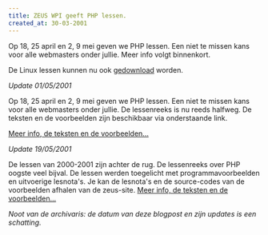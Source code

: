 ```yaml
---
title: ZEUS WPI geeft PHP lessen.
created_at: 30-03-2001
---
```


Op 18, 25 april en 2, 9 mei geven we PHP lessen. Een niet te missen kans voor alle webmasters onder jullie. Meer info volgt binnenkort.


De Linux lessen kunnen nu ook [gedownload](http://web.archive.org/web/20010331094024/http://www.zeus.rug.ac.be:80/lessen/linuxles.shtml#download) worden.

_Update 01/05/2001_

Op 18, 25 april en 2, 9 mei geven we PHP lessen. Een niet te missen kans voor alle webmasters onder jullie. De lessenreeks is nu reeds halfweg. De teksten en de voorbeelden zijn beschikbaar via onderstaande link.

[Meer info, de teksten en de voorbeelden...](http://web.archive.org/web/20010429044958/http://www.zeus.rug.ac.be/lessen/phples.shtml)

_Update 19/05/2001_

De lessen van 2000-2001 zijn achter de rug. De lessenreeks over PHP oogste veel bijval. De lessen werden toegelicht met programmavoorbeelden en uitvoerige lesnota's. Je kan de lesnota's en de source-codes van de voorbeelden afhalen van de zeus-site.
[Meer info, de teksten en de voorbeelden...](http://web.archive.org/web/20010519194513/http://www.zeus.rug.ac.be:80/lessen/phples.shtml)

_Noot van de archivaris: de datum van deze blogpost en zijn updates is een schatting._